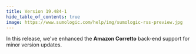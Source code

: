 ```yaml
---
title: Version 19.484-1
hide_table_of_contents: true
image: https://www.sumologic.com/help/img/sumologic-rss-preview.jpg
---
```


In this release, we've enhanced the **Amazon Corretto** back-end support for minor version updates.
